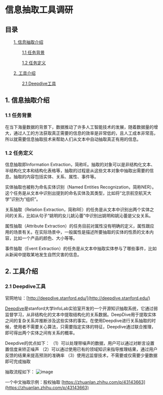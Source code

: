 # 信息抽取工具调研

## 目录

&emsp;&emsp;[1.&nbsp;信息抽取介绍](#1-信息抽取介绍)

&emsp;&emsp;&emsp;&emsp;[1.1&nbsp;任务背景](#11-任务背景)

&emsp;&emsp;&emsp;&emsp;[1.2&nbsp;任务定义](#12-任务定义)

&emsp;&emsp;[2.&nbsp;工具介绍](#2-工具介绍)

&emsp;&emsp;&emsp;&emsp;[2.1&nbsp;Deepdive工具](#21-Deepdive工具)

## 1. 信息抽取介绍

### 1.1 任务背景

在当下海量数据的背景下，数据推动了许多人工智能技术的发展，随着数据量的增大，通过人工的方法获取真正需要的信息的效率是非常低的，且人工成本非常高，所以就需要信息抽取技术来帮助人们从文本中自动抽取真正有用的信息。

### 1.2 任务定义
信息抽取即Information Extraction，简称IE。抽取的对象可以是非结构化文本、半结构化文本和结构化表格等，抽取的过程是从这些文本对象中抽取出需要的信息。抽取的内容包括实体、关系、属性、事件等。


实体抽取也被称为命名实体识别（Named Entities Recognization，简称NER）。这个任务是从文本中识别出提到的命名实体及其类型，比如将“北京航空航天大学”识别为“组织”。

关系抽取（Relation Extraction，简称RE）的任务是从文本中识别出两个实体之间的关系，比如从句子“姚明的女儿姚沁蕾”中识别出姚明和姚沁蕾是父女关系。

属性抽取（Attribute Extraction）的任务目前对属性没有明确的定义，属性跟应用的场景有关。在实际场景中，一般属性是描述所要抽取的实体的性质的文本内容，比如一个产品的颜色、大小等等。

事件抽取（Event Extraction）的任务是从文本中抽取实体参与了哪些事件，比如从新闻中提取某地发生自然灾害的信息。


## 2. 工具介绍

### 2.1 Deepdive工具
官网地址：[http://deepdive.stanford.edu/](http://deepdive.stanford.edu/)

[Deepdive](http://deepdive.stanford.edu/)是stanford大学InfoLab实验室开发的一个开源知识抽取系统，它通过弱监督学习，从非结构化的文本中提取结构化的关系数据。DeepDive用于提取实体之间的复杂关系并推断涉及这些实体的事实。在使用Deepdive进行关系抽取的时候，使用者不需要关心算法，只需要指定实体的特征，Deepdive通过联合推理，即可得出两个实体之间有关系的概率。

Deepdive的优点如下：
（1）可以处理带噪声的数据，用户可以通过对断言设置置信度来矫正噪声
（2）可以通过使用已有的领域知识来指导推理结果，通过用户反馈的结果来提高预测的准确率
（3）使用远监督技术，不需要或仅需要少量数据即可完成抽取

抽取流程如下：
![image](https://github.com/BDBC-KG-NLP/IE-Survey/blob/master/工业界/image/deepdive_process.png)

一个中文抽取示例：股权抽取 [https://zhuanlan.zhihu.com/p/43143663](https://zhuanlan.zhihu.com/p/43143663)


